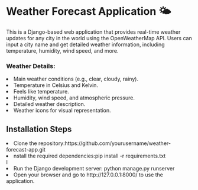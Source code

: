 <h1>Weather Forecast Application 🌤️</h1>
This is a Django-based web application that provides real-time weather updates for any city in the world using the OpenWeatherMap API. Users can input a city name and get detailed weather information, including temperature, humidity, wind speed, and more.

<h3>Weather Details:</h3>
<li>Main weather conditions (e.g., clear, cloudy, rainy).</li>
<li>Temperature in Celsius and Kelvin.</li>
<li>Feels like temperature.</li>
<li>Humidity, wind speed, and atmospheric pressure.</li>
<li>Detailed weather description.</li>
<li>Weather icons for visual representation.</li>

<h2>Installation Steps</h2>
<li>Clone the repository:https://github.com/yourusername/weather-forecast-app.git</li>
<li>nstall the required dependencies:pip install -r requirements.txt</li>I
<li>Run the Django development server: python manage.py runserver</li>
<li>Open your browser and go to http://127.0.0.1:8000/ to use the application.</li>
